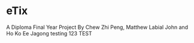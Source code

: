 # eTix
A Diploma Final Year Project By Chew Zhi Peng, Matthew Labial John and Ho Ko Ee
Jagong testing 123
TEST
